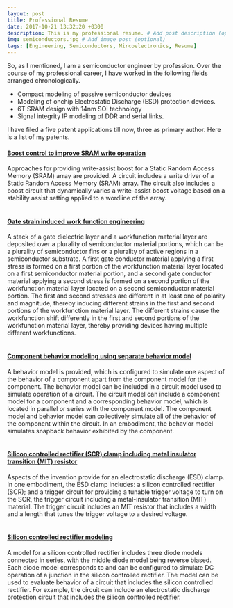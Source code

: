 ```yaml
---
layout: post
title: Professional Resume
date: 2017-10-21 13:32:20 +0300
description: This is my professional resume. # Add post description (optional)
img: semiconductors.jpg # Add image post (optional)
tags: [Engineering, Semiconductors, Mircoelectronics, Resume]
---
```


So, as I mentioned, I am a semiconductor engineer by profession. Over the course of my professional career, I have worked in the following fields arranged chronologically. 
* Compact modeling of passive semiconductor devices
* Modeling of onchip Electrostatic Discharge (ESD) protection devices.
* 6T SRAM design with 14nm SOI technology
* Signal integrity IP modeling of DDR and serial links. 

I have filed a five patent applications till now, three as primary author. Here is a list of my patents. 

#### <a href="https://patents.justia.com/patent/9548104">Boost control to improve SRAM write operation </a> 
Approaches for providing write-assist boost for a Static Random Access Memory (SRAM) array are provided. A circuit includes a write driver of a Static Random Access Memory (SRAM) array. The circuit also includes a boost circuit that dynamically varies a write-assist boost voltage based on a stability assist setting applied to a wordline of the array. <br /><br />

#### <a href="https://patents.justia.com/patent/9105498">Gate strain induced work function engineering</a>
A stack of a gate dielectric layer and a workfunction material layer are deposited over a plurality of semiconductor material portions, which can be a plurality of semiconductor fins or a plurality of active regions in a semiconductor substrate. A first gate conductor material applying a first stress is formed on a first portion of the workfunction material layer located on a first semiconductor material portion, and a second gate conductor material applying a second stress is formed on a second portion of the workfunction material layer located on a second semiconductor material portion. The first and second stresses are different in at least one of polarity and magnitude, thereby inducing different strains in the first and second portions of the workfunction material layer. The different strains cause the workfunction shift differently in the first and second portions of the workfunction material layer, thereby providing devices having multiple different workfunctions. <br /><br />

#### <a href="https://patents.justia.com/patent/8954306">Component behavior modeling using separate behavior model</a>
A behavior model is provided, which is configured to simulate one aspect of the behavior of a component apart from the component model for the component. The behavior model can be included in a circuit model used to simulate operation of a circuit. The circuit model can include a component model for a component and a corresponding behavior model, which is located in parallel or series with the component model. The component model and behavior model can collectively simulate all of the behavior of the component within the circuit. In an embodiment, the behavior model simulates snapback behavior exhibited by the component. <br /><br />

#### <a href="https://patents.justia.com/patent/8929039">Silicon controlled rectifier (SCR) clamp including metal insulator transition (MIT) resistor </a>
Aspects of the invention provide for an electrostatic discharge (ESD) clamp. In one embodiment, the ESD clamp includes: a silicon controlled rectifier (SCR); and a trigger circuit for providing a tunable trigger voltage to turn on the SCR, the trigger circuit including a metal-insulator transition (MIT) material. The trigger circuit includes an MIT resistor that includes a width and a length that tunes the trigger voltage to a desired voltage. <br /><br />

#### <a href="https://patents.justia.com/patent/8489378">Silicon controlled rectifier modeling</a>
A model for a silicon controlled rectifier includes three diode models connected in series, with the middle diode model being reverse biased. Each diode model corresponds to and can be configured to simulate DC operation of a junction in the silicon controlled rectifier. The model can be used to evaluate behavior of a circuit that includes the silicon controlled rectifier. For example, the circuit can include an electrostatic discharge protection circuit that includes the silicon controlled rectifier. <br /><br />

